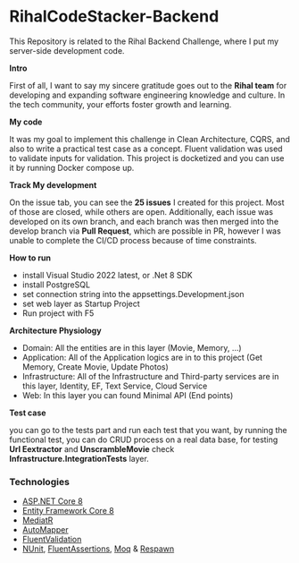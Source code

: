 
# RihalCodeStacker-Backend

This Repository is related to the Rihal Backend Challenge, where I put my server-side development code.

**Intro**

First of all, I want to say my sincere gratitude goes out to the **Rihal team** for developing and expanding software engineering knowledge and culture. In the tech community, your efforts foster growth and learning.

**My code**

It was my goal to implement this challenge in Clean Architecture, CQRS, and also to write a practical test case as a concept. Fluent validation was used to validate inputs for validation. This project is docketized and you can use it by running Docker compose up.

**Track My development**

On the issue tab, you can see the **25 issues** I created for this project. Most of those are closed, while others are open. Additionally, each issue was developed on its own branch, and each branch was then merged into the develop branch via **Pull Request**, which are possible in PR, however I was unable to complete the CI/CD process because of time constraints.

**How to run** 

 - install Visual Studio 2022 latest, or .Net 8 SDK
 - install PostgreSQL
 - set connection string into the appsettings.Development.json
 - set web layer as Startup Project
 - Run project with F5
 
 **Architecture Physiology**

 - Domain: All the entities are in this layer (Movie, Memory, ...)
 - Application: All of the Application logics are in to this project (Get Memory, Create Movie, Update Photos)
 - Infrastructure: All of the Infrastructure and Third-party services are in this layer, Identity, EF, Text Service, Cloud Service
 - Web: In this layer you can found Minimal API (End points)

**Test case**

you can go to the tests part and run each test that you want, by running the functional test, you can do CRUD process on a real data base, for testing **Url Eextractor** and **UnscrambleMovie** check **Infrastructure.IntegrationTests** layer.

### Technologies

* [ASP.NET Core 8](https://docs.microsoft.com/en-us/aspnet/core/introduction-to-aspnet-core)
* [Entity Framework Core 8](https://docs.microsoft.com/en-us/ef/core/)
* [MediatR](https://github.com/jbogard/MediatR)
* [AutoMapper](https://automapper.org/)
* [FluentValidation](https://fluentvalidation.net/)
* [NUnit](https://nunit.org/), [FluentAssertions](https://fluentassertions.com/), [Moq](https://github.com/moq) &  [Respawn](https://github.com/jbogard/Respawn)
